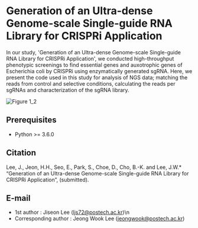 # Generation of an Ultra-dense Genome-scale Single-guide RNA Library for CRISPRi Application
In our study, 'Generation of an Ultra-dense Genome-scale Single-guide RNA Library for CRISPRi Application', we conducted high-throughput phenotypic screenings to find essential genes and auxotrophic genes of Escherichia coli by CRISPRi using enzymatically generated sgRNA. Here, we present the code used in this study for analysis of NGS data; matching the reads from control and selective conditions, calculating the reads per sgRNAs and characterization of the sgRNA library. 

![Figure 1_2](https://github.com/EuijinSeo/Random_sgRNAlibrary_generation/assets/97028331/e9f3c8a1-931f-4321-b6a0-31a2f9bd6f50)

## Prerequisites
- Python >= 3.6.0

## Citation
Lee, J., Jeon, H.H., Seo, E., Park, S., Choe, D., Cho, B.-K. and Lee, J.W.\* “Generation of an Ultra-dense Genome-scale Single-guide RNA Library for CRISPRi Application”, (submitted).

## E-mail
- 1st author : Jiseon Lee (ljs72@postech.ac.kr)\n
- Corresponding author : Jeong Wook Lee (jeongwook@postech.ac.kr)
